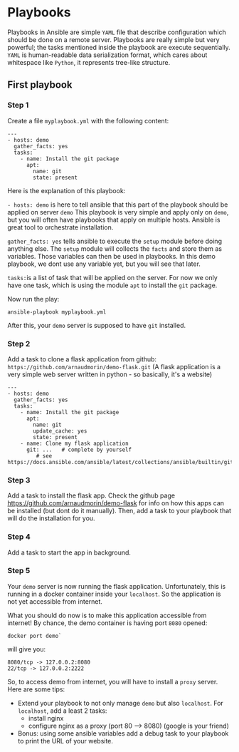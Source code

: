 # Playbooks
Playbooks in Ansible are simple `YAML` file that describe configuration which should be done on a remote server.
Playbooks are really simple but very powerful; the tasks mentioned inside the playbook are execute sequentially.
`YAML` is human-readable data serialization format, which cares about whitespace like `Python`, it represents tree-like structure.

## First playbook

### Step 1
Create a file `myplaybook.yml` with the following content:

```
---
- hosts: demo
  gather_facts: yes
  tasks:
    - name: Install the git package
      apt: 
        name: git
        state: present
```
Here is the explanation of this playbook:

`- hosts: demo` is here to tell ansible that this part of the playbook should be applied on server `demo`
This playbook is very simple and apply only on `demo`, but you will often have playbooks that apply on multiple hosts. Ansible is great tool to orchestrate installation.

`gather_facts: yes` tells ansible to execute the `setup` module before doing anything else. The `setup` module will collects the `facts` and store them as variables. Those variables can then be used in playbooks. In this demo playbook, we dont use any variable yet, but you will see that later.

`tasks:`is a list of task that will be applied on the server. For now we only have one task, which is using the module `apt` to install the `git` package.

Now run the play:
```
ansible-playbook myplaybook.yml
```
After this, your `demo` server is supposed to have `git` installed.

### Step 2

Add a task to clone a flask application from github: `https://github.com/arnaudmorin/demo-flask.git`
(A flask application is a very simple web server written in python - so basically, it's a website)
```
---
- hosts: demo
  gather_facts: yes
  tasks:
    - name: Install the git package
      apt: 
        name: git
        update_cache: yes 
        state: present
    - name: Clone my flask application
      git: ...   # complete by yourself
		 # see https://docs.ansible.com/ansible/latest/collections/ansible/builtin/git_module.html
```

### Step 3
Add a task to install the flask app.
Check the github page https://github.com/arnaudmorin/demo-flask for info on how this apps can be installed (but dont do it manually).
Then, add a task to your playbook that will do the installation for you.

### Step 4
Add a task to start the app in background.

### Step 5
Your `demo` server is now running the flask application.
Unfortunately, this is running in a docker container inside your `localhost`.
So the application is not yet accessible from internet.

What you should do now is to make this application accessible from internet!
By chance, the demo container is having port `8080` opened:
```
docker port demo`
```
will give you:
```
8080/tcp -> 127.0.0.2:8080
22/tcp -> 127.0.0.2:2222
```

So, to access demo from internet, you will have to install a `proxy` server.
Here are some tips:
* Extend your playbook to not only manage `demo` but also `localhost`.
For `localhost`, add a least 2 tasks:
  * install nginx
  * configure nginx as a proxy (port 80 --> 8080) (google is your friend)
* Bonus: using some ansible variables add a debug task to your playbook to print the URL of your website.

